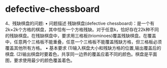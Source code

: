 # defective-chessboard
4、残缺棋盘的问题:
• 问题描述
残缺棋盘(defective chessboard)：是一个有2k×2k个方格的棋盘，其中恰有一个方格残缺。对于任意k，恰好存在22k种不同的残缺棋盘。在残缺棋盘中，要求用三格板(triominoes)覆盖残缺棋盘。在覆盖中，任意两个三格板不能重叠，任意一个三格板不能覆盖残缺方格，但三格板必须覆盖其他所有方格。
• 基本要求
(1)输入棋盘大小和残缺方格的位置,输出覆盖后的棋盘.
(2)输出棋盘时要着色，共享同一边界的覆盖应着不同的颜色。棋盘是平面图，要求使用最少的颜色覆盖着色。
